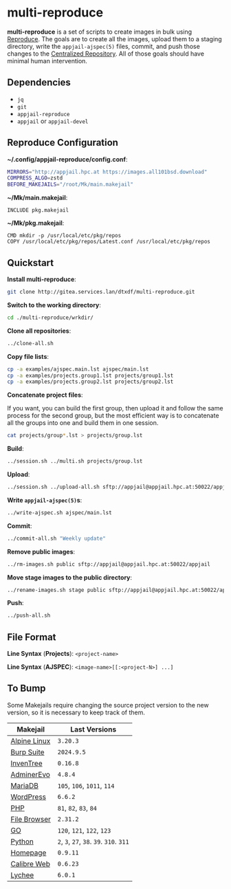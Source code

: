 # multi-reproduce

**multi-reproduce** is a set of scripts to create images in bulk using [Reproduce](https://github.com/DtxdF/reproduce). The goals are to create all the images, upload them to a staging directory, write the `appjail-ajspec(5)` files, commit, and push those changes to the [Centralized Repository](https://github.com/AppJail-makejails). All of those goals should have minimal human intervention.

## Dependencies

* `jq`
* `git`
* `appjail-reproduce`
* `appjail` or `appjail-devel`

## Reproduce Configuration

**~/.config/appjail-reproduce/config.conf**:

```sh
MIRRORS="http://appjail.hpc.at https://images.all101bsd.download"
COMPRESS_ALGO=zstd
BEFORE_MAKEJAILS="/root/Mk/main.makejail"
```

**~/Mk/main.makejail**:

```
INCLUDE pkg.makejail
```

**~/Mk/pkg.makejail**:

```
CMD mkdir -p /usr/local/etc/pkg/repos
COPY /usr/local/etc/pkg/repos/Latest.conf /usr/local/etc/pkg/repos
```

## Quickstart

**Install multi-reproduce**:

```sh
git clone http://gitea.services.lan/dtxdf/multi-reproduce.git
```

**Switch to the working directory**:

```sh
cd ./multi-reproduce/wrkdir/
```

**Clone all repositories**:

```sh
../clone-all.sh
```

**Copy file lists**:

```sh
cp -a examples/ajspec.main.lst ajspec/main.lst
cp -a examples/projects.group1.lst projects/group1.lst
cp -a examples/projects.group2.lst projects/group2.lst
```

**Concatenate project files**:

If you want, you can build the first group, then upload it and follow the same process for the second group, but the most efficient way is to concatenate all the groups into one and build them in one session.

```sh
cat projects/group*.lst > projects/group.lst
```

**Build**:

```sh
../session.sh ../multi.sh projects/group.lst
```

**Upload**:

```sh
../session.sh ../upload-all.sh sftp://appjail@appjail.hpc.at:50022/appjail/stage
```

**Write `appjail-ajspec(5)`s**:

```sh
../write-ajspec.sh ajspec/main.lst
```

**Commit**:

```sh
../commit-all.sh "Weekly update"
```

**Remove public images**:

```sh
../rm-images.sh public sftp://appjail@appjail.hpc.at:50022/appjail
```

**Move stage images to the public directory**:

```sh
../rename-images.sh stage public sftp://appjail@appjail.hpc.at:50022/appjail
```

**Push**:

```sh
../push-all.sh
```

## File Format

**Line Syntax** (**Projects**): `<project-name>`

**Line Syntax** (**AJSPEC**): `<image-name>[[:<project-N>] ...]`

## To Bump

Some Makejails require changing the source project version to the new version, so it is necessary to keep track of them.

| Makejail | Last Versions |
| --- | --- |
| [Alpine Linux](https://github.com/AppJail-makejails/alpine-linux) | `3.20.3` |
| [Burp Suite](https://github.com/AppJail-makejails/burpsuite) | `2024.9.5` |
| [InvenTree](https://github.com/AppJail-makejails/inventree) | `0.16.8` |
| [AdminerEvo](https://github.com/AppJail-makejails/adminerevo) | `4.8.4` |
| [MariaDB](https://github.com/AppJail-makejails/mariadb) | `105`, `106`, `1011`, `114` |
| [WordPress](https://github.com/AppJail-makejails/wordpress) | `6.6.2` |
| [PHP](https://github.com/AppJail-makejails/php) | `81`, `82`, `83`, `84` |
| [File Browser](https://github.com/AppJail-makejails/filebrowser) | `2.31.2` |
| [GO](https://github.com/AppJail-makejails/go) | `120`, `121`, `122`, `123` |
| [Python](https://github.com/AppJail-makejails/python) | `2`, `3`, `27`, `38`. `39`. `310`. `311` |
| [Homepage](https://github.com/AppJail-makejails/homepage) | `0.9.11` |
| [Calibre Web](https://github.com/AppJail-makejails/calibreweb) | `0.6.23` |
| [Lychee](https://github.com/AppJail-makejails/lychee) | `6.0.1` |
